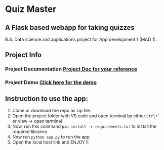 # Quiz Master
## A Flask based webapp for taking quizzes
B.S. Data science and applications project for App development 1 (MAD 1).
## Project Info
### Project Documentation [Project Doc for your reference](https://docs.google.com/document/d/1yW_32Nyk3hx4QJJsmLco431mK7bEZbzf/edit?usp=drive_link&ouid=103395631088691344181&rtpof=true&sd=true)
### Project Demo [Click here for the demo](https://drive.google.com/file/d/13cIrX2NRxG6Fzrvivlf3Uppei2mR8Fo4/view?usp=drive_link)
## Instruction to use the app:
1. Clone or download the repo as zip file.
2. Open the project folder with VS code and open terminal by either ``` Ctrl+` ``` or view -> open terminal
3. Now, run this command `pip install -r requirements.txt` to install the required libraries
4. Now run `python app.py` to run the app
5. Open the local host link and ENJOY !!
